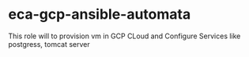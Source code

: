 # eca-gcp-ansible-automata
This role will to provision vm in GCP CLoud and Configure Services like postgress, tomcat server
